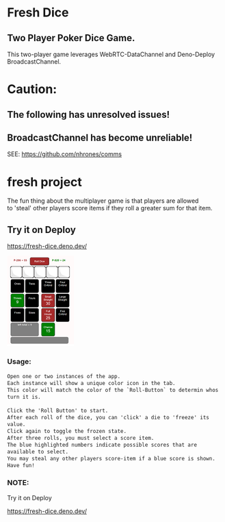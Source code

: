 # Fresh Dice
     
## Two Player Poker Dice Game.
This two-player game leverages WebRTC-DataChannel and Deno-Deploy BroadcastChannel.

# Caution:
## The following has unresolved issues!
## BroadcastChannel has become unreliable!
SEE: https://github.com/nhrones/comms
# fresh project
 
The fun thing about the multiplayer game is that players are allowed    
to 'steal' other players score items if they roll a greater sum for that item.    

## Try it on Deploy
https://fresh-dice.deno.dev/

[![dice](./dice.png)]()
   
### Usage:
```
Open one or two instances of the app. 
Each instance will show a unique color icon in the tab.
This color will match the color of the `Roll-Button` to determin whos turn it is.

Click the 'Roll Button' to start.    
After each roll of the dice, you can 'click' a die to 'freeze' its value.    
Click again to toggle the frozen state.  
After three rolls, you must select a score item.    
The blue highlighted numbers indicate possible scores that are available to select.
You may steal any other players score-item if a blue score is shown.
Have fun!
```
### NOTE:
Try it on Deploy

https://fresh-dice.deno.dev/
